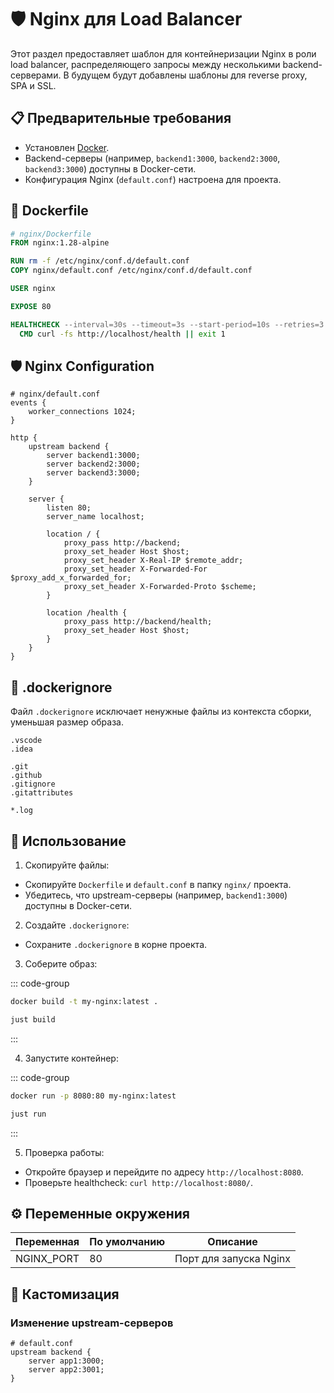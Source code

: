 # 🛡️ Nginx для Load Balancer

Этот раздел предоставляет шаблон для контейнеризации Nginx в роли load balancer, распределяющего запросы между несколькими backend-серверами. В будущем будут добавлены шаблоны для reverse proxy, SPA и SSL.

## 📋 Предварительные требования

- Установлен [Docker](https://www.docker.com/get-started).
- Backend-серверы (например, `backend1:3000`, `backend2:3000`, `backend3:3000`) доступны в Docker-сети.
- Конфигурация Nginx (`default.conf`) настроена для проекта.

## 🐳 Dockerfile

```Dockerfile
# nginx/Dockerfile
FROM nginx:1.28-alpine

RUN rm -f /etc/nginx/conf.d/default.conf
COPY nginx/default.conf /etc/nginx/conf.d/default.conf

USER nginx

EXPOSE 80

HEALTHCHECK --interval=30s --timeout=3s --start-period=10s --retries=3 \
  CMD curl -fs http://localhost/health || exit 1
```

## 🛡️ Nginx Configuration

```nginx
# nginx/default.conf
events {
    worker_connections 1024;
}

http {
    upstream backend {
        server backend1:3000;
        server backend2:3000;
        server backend3:3000;
    }

    server {
        listen 80;
        server_name localhost;

        location / {
            proxy_pass http://backend;
            proxy_set_header Host $host;
            proxy_set_header X-Real-IP $remote_addr;
            proxy_set_header X-Forwarded-For $proxy_add_x_forwarded_for;
            proxy_set_header X-Forwarded-Proto $scheme;
        }

        location /health {
            proxy_pass http://backend/health;
            proxy_set_header Host $host;
        }
    }
}
```

## 🚫 .dockerignore

Файл `.dockerignore` исключает ненужные файлы из контекста сборки, уменьшая размер образа.

```dockerignore
.vscode
.idea

.git
.github
.gitignore
.gitattributes

*.log
```

## 🚀 Использование

1. Скопируйте файлы:

- Скопируйте `Dockerfile` и `default.conf` в папку `nginx/` проекта.
- Убедитесь, что upstream-серверы (например, `backend1:3000`) доступны в Docker-сети.

2. Создайте `.dockerignore`:

- Сохраните `.dockerignore` в корне проекта.

3. Соберите образ:

::: code-group

```bash [bash]
docker build -t my-nginx:latest .
```

```bash [just]
just build
```

:::

4. Запустите контейнер:

::: code-group

```bash [bash]
docker run -p 8080:80 my-nginx:latest
```

```bash [just]
just run
```

:::

5. Проверка работы:

- Откройте браузер и перейдите по адресу `http://localhost:8080`.
- Проверьте healthcheck: `curl http://localhost:8080/`.

## ⚙️ Переменные окружения

| Переменная | По умолчанию | Описание               |
| ---------- | ------------ | ---------------------- |
| NGINX_PORT | 80           | Порт для запуска Nginx |

## 🔧 Кастомизация

### Изменение upstream-серверов

```nginx
# default.conf
upstream backend {
    server app1:3000;
    server app2:3001;
}
```
